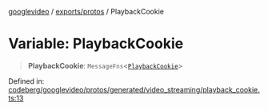 [googlevideo](../../../README.md) / [exports/protos](../README.md) / PlaybackCookie

# Variable: PlaybackCookie

> **PlaybackCookie**: `MessageFns`\<[`PlaybackCookie`](../interfaces/PlaybackCookie.md)\>

Defined in: [codeberg/googlevideo/protos/generated/video\_streaming/playback\_cookie.ts:13](https://github.com/LuanRT/googlevideo/blob/19854137cadaf49fd755394883dfd7fe5fdaba20/protos/generated/video_streaming/playback_cookie.ts#L13)
